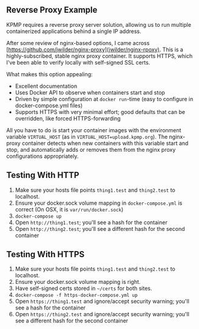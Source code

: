 Reverse Proxy Example
---------------------
KPMP requires a reverse proxy server solution, allowing us to run multiple containerized applications behind a single IP address.

After some review of nginx-based options, I came across [https://github.com/jwilder/nginx-proxy](jwilder/nginx-rpoxy).  This is a highly-subscribed, stable nginx proxy container.  It supports HTTPS, which I've been able to verify locally with self-signed SSL certs.

What makes this option appealing:
* Excellent documentation
* Uses Docker API to observe when containers start and stop
* Driven by simple configuration at `docker run`-time (easy to configure in docker-compose.yml files)
* Supports HTTPS with very minimal effort; good defaults that can be overridden, like forced HTTPS-forwarding

All you have to do is start your container images with the environment variable `VIRTUAL_HOST` (as in `VIRTUAL_HOST=upload.kpmp.org`).  The nginx-proxy container detects when new containers with this variable start and stop, and automatically adds or removes them from the nginx proxy configurations appropriately.

Testing With HTTP
-----------------
1. Make sure your hosts file points `thing1.test` and `thing2.test` to localhost.
2. Ensure your docker.sock volume mapping in `docker-compose.yml` is correct (On OSX, it is `var/run/docker.sock`)
2. `docker-compose up`
3. Open `http://thing1.test`; you'll see a hash for the container
4. Open `http://thing2.test`; you'll see a different hash for the second container

Testing With HTTPS
------------------
1. Make sure your hosts file points `thing1.test` and `thing2.test` to localhost.
2. Ensure your docker.sock volume mapping is right.
3. Have self-signed certs stored in `~/certs` for both sites.
4. `docker-compose -f https-docker-compose.yml up`
4. Open `https://thing1.test` and ignore/accept security warning; you'll see a hash for the container
5. Open `https://thing2.test` and ignore/accept security warning; you'll see a different hash for the second container
